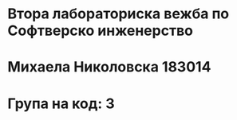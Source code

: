# Втора лабораториска вежба по Софтверско инженерство
# Михаела Николовска 183014
# Група на код: 3
